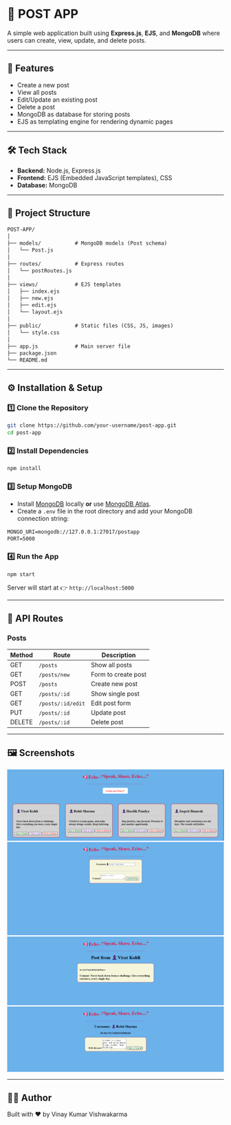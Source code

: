 # 📮 POST APP

A simple web application built using **Express.js**, **EJS**, and **MongoDB** where users can create, view, update, and delete posts.

---

## 🚀 Features

- Create a new post  
- View all posts  
- Edit/Update an existing post  
- Delete a post  
- MongoDB as database for storing posts  
- EJS as templating engine for rendering dynamic pages  

---

## 🛠️ Tech Stack

- **Backend:** Node.js, Express.js  
- **Frontend:** EJS (Embedded JavaScript templates), CSS  
- **Database:** MongoDB  

---

## 📂 Project Structure

```
POST-APP/
│
├── models/           # MongoDB models (Post schema)
│   └── Post.js
│
├── routes/           # Express routes
│   └── postRoutes.js
│
├── views/            # EJS templates
│   ├── index.ejs
│   ├── new.ejs
│   ├── edit.ejs
│   └── layout.ejs
│
├── public/           # Static files (CSS, JS, images)
│   └── style.css
│
├── app.js            # Main server file
├── package.json
└── README.md
```

---

## ⚙️ Installation & Setup

### 1️⃣ Clone the Repository
```bash
git clone https://github.com/your-username/post-app.git
cd post-app
```

### 2️⃣ Install Dependencies
```bash
npm install
```

### 3️⃣ Setup MongoDB
- Install [MongoDB](https://www.mongodb.com/try/download/community) locally **or** use [MongoDB Atlas](https://www.mongodb.com/cloud/atlas).  
- Create a `.env` file in the root directory and add your MongoDB connection string:

```
MONGO_URI=mongodb://127.0.0.1:27017/postapp
PORT=5000
```

### 4️⃣ Run the App
```bash
npm start
```

Server will start at 👉 `http://localhost:5000`

---

## 📌 API Routes

### Posts
| Method | Route         | Description          |
|--------|--------------|----------------------|
| GET    | `/posts`     | Show all posts       |
| GET    | `/posts/new` | Form to create post  |
| POST   | `/posts`     | Create new post      |
| GET    | `/posts/:id` | Show single post     |
| GET    | `/posts/:id/edit` | Edit post form |
| PUT    | `/posts/:id` | Update post          |
| DELETE | `/posts/:id` | Delete post          |

---

## 🖼️ Screenshots
![Homepage Screenshot](image_1.png)
![Create new post](image_2.png)
![Single view](image_3.png)
![Edit post](image_4.png)


---

## 👨‍💻 Author
Built with ❤️ by Vinay Kumar Vishwakarma
